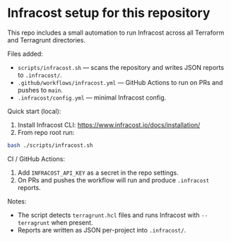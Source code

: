 # Infracost setup for this repository

This repo includes a small automation to run Infracost across all Terraform and Terragrunt directories.

Files added:
- `scripts/infracost.sh` — scans the repository and writes JSON reports to `.infracost/`.
- `.github/workflows/infracost.yml` — GitHub Actions to run on PRs and pushes to `main`.
- `.infracost/config.yml` — minimal Infracost config.

Quick start (local):

1. Install Infracost CLI: https://www.infracost.io/docs/installation/
2. From repo root run:

```bash
bash ./scripts/infracost.sh
```

CI / GitHub Actions:

1. Add `INFRACOST_API_KEY` as a secret in the repo settings.
2. On PRs and pushes the workflow will run and produce `.infracost` reports.

Notes:
- The script detects `terragrunt.hcl` files and runs Infracost with `--terragrunt` when present.
- Reports are written as JSON per-project into `.infracost/`.
